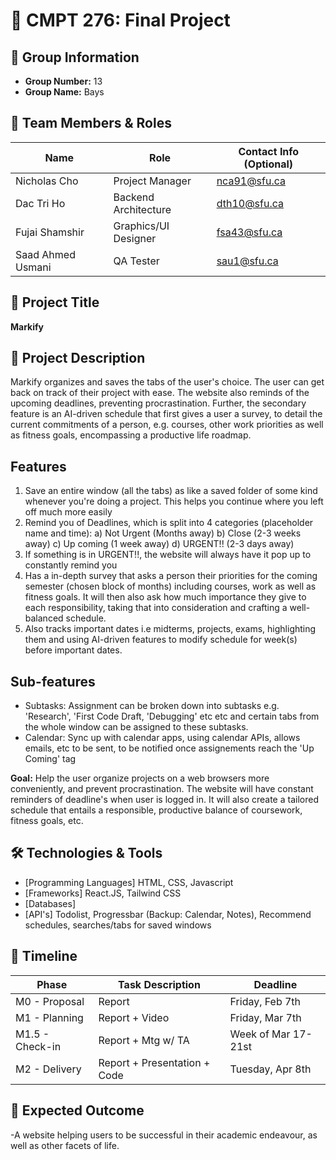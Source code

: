 # 📌 CMPT 276: Final Project

## 📂 Group Information
- **Group Number:** 13
- **Group Name:** Bays

## 👥 Team Members & Roles
| Name            | Role                 | Contact Info (Optional) |
|---------------|--------------------|------------------------|
| Nicholas Cho    | Project Manager           | nca91@sfu.ca |
| Dac Tri Ho    | Backend Architecture        | dth10@sfu.ca |
| Fujai Shamshir    | Graphics/UI Designer    | fsa43@sfu.ca |
| Saad Ahmed Usmani    | QA Tester            | sau1@sfu.ca  |

## 📝 Project Title
**Markify**

## 📖 Project Description
Markify organizes and saves the tabs of the user's choice. The user can get back on track of their project with ease. The website also reminds of the upcoming deadlines, preventing procrastination. Further, the secondary feature is an AI-driven schedule that first gives a user a survey, to detail the current commitments of a person, e.g. courses, other work priorities as well as fitness goals, encompassing a productive life roadmap.

## Features
1. Save an entire window (all the tabs) as like a saved folder of some kind whenever you're doing a project.  This helps you continue where you left off much more easily
2. Remind you of Deadlines, which is split into 4 categories (placeholder name and time):
    a) Not Urgent (Months away)
    b) Close (2-3 weeks away)
    c) Up coming (1 week away)
    d) URGENT!! (2-3 days away)
3. If something is in URGENT!!, the website will always have it pop up to constantly remind you
4. Has a in-depth survey that asks a person their priorities for the coming semester (chosen block of months) including courses, work as well as fitness goals. It will then also ask how much importance they give to each responsibility, taking that into consideration and crafting a well-balanced schedule.
5. Also tracks important dates i.e midterms, projects, exams, highlighting them and using AI-driven features to modify schedule for week(s) before important dates.

## Sub-features
- Subtasks: Assignment can be broken down into subtasks e.g. 'Research', 'First Code Draft, 'Debugging' etc etc and certain tabs from the whole window can be assigned to these subtasks.
- Calendar: Sync up with calendar apps, using calendar APIs, allows emails, etc to be sent, to be notified once assignements reach the 'Up Coming' tag

__**Goal:**__ Help the user organize projects on a web browsers more conveniently, and prevent procrastination. The website will have constant reminders of deadline's when user is logged in. It will also create a tailored schedule that entails a responsible, productive balance of coursework, fitness goals, etc.

## 🛠️ Technologies & Tools
- [Programming Languages] HTML, CSS, Javascript
- [Frameworks] React.JS, Tailwind CSS
- [Databases] 
- [API's] Todolist, Progressbar (Backup: Calendar, Notes), Recommend schedules, searches/tabs for saved windows

## 📆 Timeline
| Phase          | Task Description          | Deadline  |
|--------------|------------------------|----------|
| M0 - Proposal    | Report                             | Friday, Feb 7th       |
| M1 - Planning    | Report + Video                     | Friday, Mar 7th       |
| M1.5 - Check-in  | Report + Mtg w/ TA                 | Week of Mar 17-21st   |
| M2 - Delivery    | Report + Presentation + Code       | Tuesday, Apr 8th      |

## 🚀 Expected Outcome
-A website helping users to be successful in their academic endeavour, as well as other facets of life.